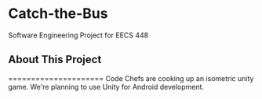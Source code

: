 # Catch-the-Bus
Software Engineering Project for EECS 448
## About This Project
=====================
Code Chefs are cooking up an isometric unity game. We're planning to use Unity for Android development.

